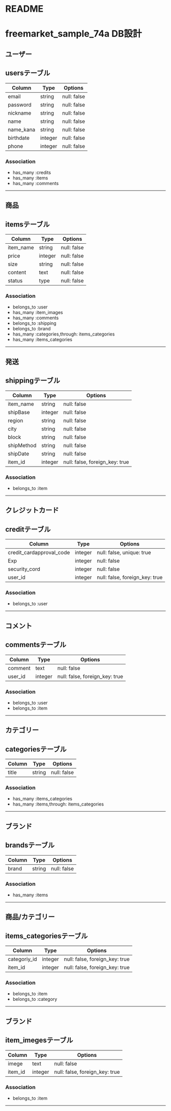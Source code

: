 # README
# freemarket_sample_74a DB設計

## ユーザー
## usersテーブル

|Column|Type|Options|
|------|----|-------|
|email|string|null: false|
|password|string|null: false|
|nickname|string|null: false|
|name|string|null: false|
|name_kana|string|null: false|
|birthdate|integer|null: false|
|phone|integer|null: false|

### Association

- has_many :credits
- has_many :items
- has_many :comments

------------------------------------
## 商品
## itemsテーブル

|Column|Type|Options|
|------|----|-------|
|item_name|string|null: false|
|price|integer|null: false|
|size|string|null: false|
|content|text|null: false|
|status|type|null: false|

### Association

- belongs_to :user
- has_many :item_images
- has_many :comments
- belongs_to :shipping
- belongs_to :brand
- has_many :categories,through: items_categories
- has_many :items_categories

------------------------------------
## 発送
## shippingテーブル

|Column|Type|Options|
|------|----|-------|
|item_name|string|null: false|
|shipBase|integer|null: false|
|region|string|null: false|
|city|string|null: false|
|block|string|null: false|
|shipMethod|string|null: false|
|shipDate|string|null: false|
|item_id|integer|null: false, foreign_key: true|

### Association

- belongs_to :item

------------------------------------
## クレジットカード
## creditテーブル

|Column|Type|Options|
|------|----|-------|
|credit_cardapproval_code|integer|null: false, unique: true|
|Exp|integer|null: false|
|security_cord|integer|null: false|
|user_id|integer|null: false, foreign_key: true|

### Association

- belongs_to :user

------------------------------------
## コメント
## commentsテーブル

|Column|Type|Options|
|------|----|-------|
|comment|text|null: false|
|user_id|integer|null: false, foreign_key: true|

### Association

- belongs_to :user
- belongs_to :item

------------------------------------
## カテゴリー
## categoriesテーブル

|Column|Type|Options|
|------|----|-------|
|title|string|null: false|

### Association

- has_many :items_categories
- has_many :items,through: items_categories

------------------------------------
## ブランド
## brandsテーブル

|Column|Type|Options|
|------|----|-------|
|brand|string|null: false|

### Association

- has_many :items

------------------------------------
## 商品/カテゴリー
## items_categoriesテーブル

|Column|Type|Options|
|------|----|-------|
|categoriy_id|integer|null: false, foreign_key: true|
|item_id|integer|null: false, foreign_key: true|

### Association

- belongs_to :item
- belongs_to :category

------------------------------------
## ブランド
## item_imegesテーブル

|Column|Type|Options|
|------|----|-------|
|imege|text|null: false|
|item_id|integer|null: false, foreign_key: true|

### Association

- belongs_to :item

------------------------------------